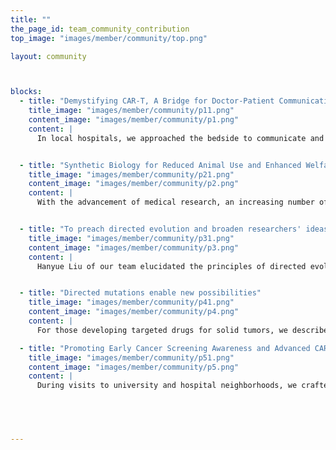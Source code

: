 ```yaml
---
title: ""
the_page_id: team_community_contribution
top_image: "images/member/community/top.png" 

layout: community



blocks:
  - title: "Demystifying CAR-T, A Bridge for Doctor-Patient Communication"
    title_image: "images/member/community/p11.png"
    content_image: "images/member/community/p1.png"
    content: |
      In local hospitals, we approached the bedside to communicate and interact with patients, introducing the concept of cell therapy. We used cartoon images to present the complex CAR-T therapy to patients. For the patients who were interested in it, we additionally talked about CAR-NK therapy based on our research projects, extremely broadening their understanding of cellular therapies. Although patients had different opinions on CAR-T, most of which believed that cell therapy could provide more help for clinical treatment in the near future. And for us, we successfully let more people know about cell therapy, illuminating beacons of hope for more lives.


  - title: "Synthetic Biology for Reduced Animal Use and Enhanced Welfare"
    title_image: "images/member/community/p21.png"
    content_image: "images/member/community/p2.png"
    content: |
      With the advancement of medical research, an increasing number of experiments rely on animal studies for pre-clinical research. Therefore, promoting innovation in experimental methods through new technologies is crucial to reducing the use of animals in research. We aim to share our application of synthetic biology in the context of animal experiments, as well as provide some educational insights on the topic.


  - title: "To preach directed evolution and broaden researchers' ideas in the treatment of other diseases"
    title_image: "images/member/community/p31.png"
    content_image: "images/member/community/p3.png"
    content: |
      Hanyue Liu of our team elucidated the principles of directed evolution to the assembly of biomedical researchers, highlighting its role as a sophisticated strategy that emulates natural selection to facilitate the controlled evolution of biomolecules within a laboratory setting. This innovative approach holds the potential to enhance pharmacological interventions and to broaden our repertoire of therapeutic strategies, particularly in the realm of autoimmune disorders. By harnessing directed evolution, we stand on the cusp of creating more targeted and secure treatment modalities that could usher in a new era of hope for those afflicted.


  - title: "Directed mutations enable new possibilities"
    title_image: "images/member/community/p41.png"
    content_image: "images/member/community/p4.png"
    content: |
      For those developing targeted drugs for solid tumors, we described the concept and basic workflow of directed mutagenesis. Through a deep understanding of directed mutagenesis, drug developers may design and optimize drug structures more accurately. The heterogeneous tumor micro-environment restricted the efficacy of drugs in the treatment of solid tumors. Directed mutagenesis provides a way to enhance drug adaptability and efficacy, enabling flexible structural modifications.

  - title: "Promoting Early Cancer Screening Awareness and Advanced CAR-NK Therapy Education"
    title_image: "images/member/community/p51.png"
    content_image: "images/member/community/p5.png"
    content: |
      During visits to university and hospital neighborhoods, we crafted educational materials based on our CAR-NK therapy research, aiming to spread knowledge on its cancer treatment applications. With the support of the residents' committees, we held lectures and Q&As, engaging audiences across ages. During these events, we elaborated on the fundamental principles and advantages of CAR-NK therapy, highlighting its promising direction for future cancer immunotherapy. This community service reinforced our commitment to advancing CAR-NK, confident it will offer hope to more cancer sufferers.

        



---
```

